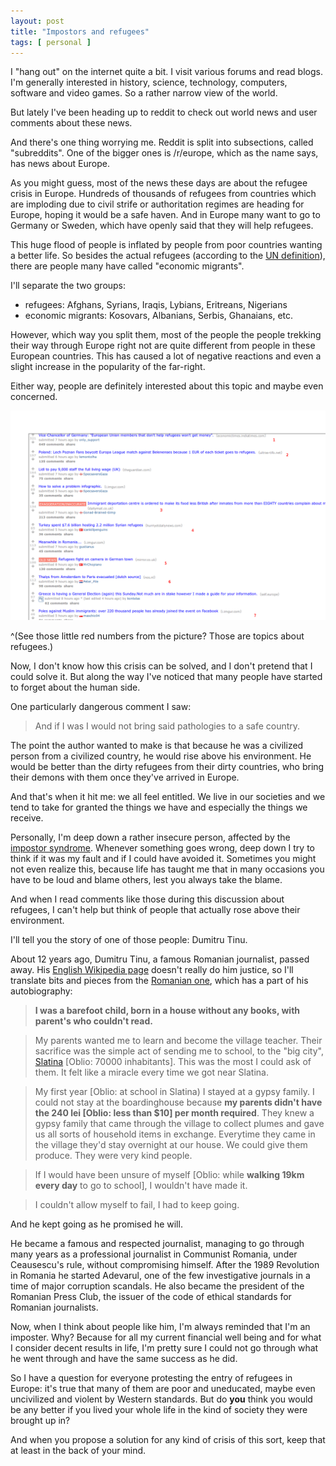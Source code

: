 ```yaml
--- 
layout: post 
title: "Impostors and refugees"
tags: [ personal ]
---
```


I "hang out" on the internet quite a bit. I visit various forums and read blogs. I'm generally interested in history, science,
technology, computers, software and video games. So a rather narrow view of the world.

But lately I've been heading up to reddit to check out world news and user comments about these news.

And there's one thing worrying me. Reddit is split into subsections, called "subreddits". One of the bigger ones is
/r/europe, which as the name says, has news about Europe.

As you might guess, most of the news these days are about the refugee crisis in Europe. Hundreds of thousands of
refugees from countries which are imploding due to civil strife or authoritation regimes are heading for Europe, hoping
it would be a safe haven. And in Europe many want to go to Germany or Sweden, which have openly said that they will help
refugees.

This huge flood of people is inflated by people from poor countries wanting a better life. So besides the actual
refugees (according to the [UN definition](https://en.wikipedia.org/wiki/Refugee#Definition)), there are people many
have called "economic migrants".

I'll separate the two groups:

* refugees: Afghans, Syrians, Iraqis, Lybians, Eritreans, Nigerians
* economic migrants: Kosovars, Albanians, Serbis, Ghanaians, etc.

However, which way you split them, most of the people the people trekking their way through Europe right not are quite
different from people in these European countries. This has caused a lot of negative reactions and even a slight
increase in the popularity of the far-right.

Either way, people are definitely interested about this topic and maybe even concerned.

![Europe subreddit, refugee topics](/images/posts/impostors-and-refugees/reddit.png)

^(See those little red numbers from the picture? Those are topics about refugees.)

Now, I don't know how this crisis can be solved, and I don't pretend that I could solve it. But along the way I've
noticed that many people have started to forget about the human side.

One particularly dangerous comment I saw:

> And if I was I would not bring said pathologies to a safe country.

The point the author wanted to make is that because he was a civilized person from a civilized country, he would rise
above his environment. He would be better than the dirty refugees from their dirty countries, who bring their demons
with them once they've arrived in Europe.

And that's when it hit me: we all feel entitled. We live in our societies and we tend to take for granted the things we
have and especially the things we receive.

Personally, I'm deep down a rather insecure person, affected by the [impostor
syndrome](https://en.wikipedia.org/wiki/Impostor_syndrome). Whenever something goes wrong, deep down I try to think if
it was my fault and if I could have avoided it. Sometimes you might not even realize this, because life has taught me
that in many occasions you have to be loud and blame others, lest you always take the blame.

And when I read comments like those during this discussion about refugees, I can't help but think of people that
actually rose above their environment.

I'll tell you the story of one of those people: Dumitru Tinu.

About 12 years ago, Dumitru Tinu, a famous Romanian journalist, passed away. His [English Wikipedia
page](https://en.wikipedia.org/wiki/Dumitru_Tinu) doesn't really do him justice, so I'll translate bits and pieces from
the [Romanian one](https://ro.wikipedia.org/wiki/Dumitru_Tinu), which has a part of his autobiography:

> **I was a barefoot child, born in a house without any books, with parent's who couldn't read.**

> My parents wanted me to learn and become the village teacher. Their sacrifice was the simple act of sending me to
> school, to the "big city", [Slatina](https://en.wikipedia.org/wiki/Slatina,_Romania) [Oblio: 70000 inhabitants]. This
> was the most I could ask of them. It felt like a miracle every time we got near Slatina.

> My first year [Oblio: at school in Slatina) I stayed at a gypsy family. I could not stay at the boardinghouse because
> **my parents didn't have the 240 lei [Oblio: less than $10] per month required**. They knew a gypsy family that came
> through the village to collect plumes and gave us all sorts of household items in exchange. Everytime they came in the
> village they'd stay overnight at our house. We could give them produce. They were very kind people.

> If I would have been unsure of myself [Oblio: while **walking 19km every day** to go to school], I wouldn't have made
> it.

> I couldn't allow myself to fail, I had to keep going.

And he kept going as he promised he will.

He became a famous and respected journalist, managing to go through many years as a professional journalist in Communist
Romania, under Ceausescu's rule, without compromising himself. After the 1989 Revolution in Romania he started Adevarul,
one of the few investigative journals in a time of major corruption scandals. He also became the president of the
Romanian Press Club, the issuer of the code of ethical standards for Romanian journalists.

Now, when I think about people like him, I'm always reminded that I'm an imposter. Why? Because for all my current
financial well being and for what I consider decent results in life, I'm pretty sure I could not go through what he went
through and have the same success as he did.

So I have a question for everyone protesting the entry of refugees in Europe: it's true that many of them are poor and
uneducated, maybe even uncivilized and violent by Western standards. But do **you** think you would be any better if you
lived your whole life in the kind of society they were brought up in?

And when you propose a solution for any kind of crisis of this sort, keep that at least in the back of your mind.
